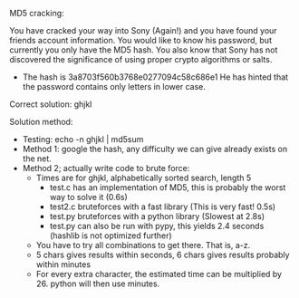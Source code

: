 MD5 cracking:

You have cracked your way into Sony (Again!) and you have found your friends account information. You would like to know his password, but currently you only have the MD5 hash. You also know that Sony has not discovered the significance of using proper crypto algorithms or salts.
* The hash is 3a8703f560b3768e0277094c58c686e1
He has hinted that the password contains only letters in lower case.

Correct solution: ghjkl

Solution method:
* Testing: echo -n ghjkl | md5sum
* Method 1: google the hash, any difficulty we can give already exists on the net.
* Method 2; actually write code to brute force:
  * Times are for ghjkl, alphabetically sorted search, length 5
    * test.c has an implementation of MD5, this is probably the worst way to solve it (0.6s)
    * test2.c bruteforces with a fast library (This is very fast! 0.5s)
    * test.py bruteforces with a python library (Slowest at 2.8s)
    * test.py can also be run with pypy, this yields 2.4 seconds (hashlib is not optimized further)
  * You have to try all combinations to get there. That is, a-z.
  * 5 chars gives results within seconds, 6 chars gives results probably within minutes
  * For every extra character, the estimated time can be multiplied by 26. python will then use minutes.
